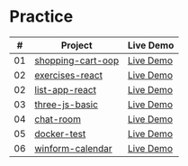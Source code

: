 # Practice

| # | Project | Live Demo |
| :-: | ----- | ----- |
| 01 | [shopping-cart-oop](./shopping-cart-oop/) | [Live Demo](https://henry5720.github.io/practice/shopping-cart-oop/)
| 02 | [exercises-react](./exercises-react/) | [Live Demo](https://henry5720.github.io/practice/exercises-react/)
| 02 | [list-app-react](./list-app-react/) | [Live Demo](https://henry5720.github.io/practice/list-app-react/)
| 03 | [three-js-basic](./three-js-basic/) | [Live Demo](https://henry5720.github.io/practice/three-js-basic)
| 04 | [chat-room](./chat-room/) | [Live Demo](./chat-room/)
| 05 | [docker-test](./docker-test/) | [Live Demo](./docker-test/)
| 06 | [winform-calendar](./winform-calendar/) | [Live Demo](./winform-calendar/)